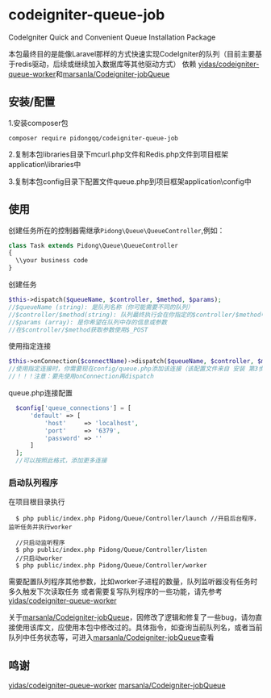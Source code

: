 # codeigniter-queue-job
CodeIgniter Quick and Convenient Queue Installation Package

本包最终目的是能像Laravel那样的方式快速实现CodeIgniter的队列（目前主要基于redis驱动，后续或继续加入数据库等其他驱动方式）
依赖 [yidas/codeigniter-queue-worker](https://github.com/yidas/codeigniter-queue-worker)和[marsanla/Codeigniter-jobQueue](https://github.com/marsanla/Codeigniter-jobQueue)

## 安装/配置

  1.安装composer包
   
    composer require pidongqq/codeigniter-queue-job

  2.复制本包libraries目录下mcurl.php文件和Redis.php文件到项目框架application\libraries中
  
  3.复制本包config目录下配置文件queue.php到项目框架application\config中
  
## 使用
  
  创建任务所在的控制器需继承`Pidong\Queue\QueueController`,例如：
 
```php
class Task extends Pidong\Queue\QueueController
{
  \\your business code
}
```  
  
  创建任务
  
```php
$this->dispatch($queueName, $controller, $method, $params);
//$queueName (string): 是队列名称（你可能需要不同的队列）
//$controller/$method(string): 队列最终执行会在你指定的$controller/$method中处理
//$params (array): 是你希望在队列中存的信息或参数
//在$controller/$method获取参数使用$_POST
``` 

  使用指定连接 
```php
$this->onConnection($connectName)->dispatch($queueName, $controller, $method, $params);
//使用指定连接时，你需要现在config/queue.php添加该连接（该配置文件来自 安装 第3步）
//！！！注意：要先使用onConnection再dispatch
``` 
  queue.php连接配置
```php
  $config['queue_connections'] = [
      'default' => [
          'host'     => 'localhost',
          'port'     => '6379',
          'password' => ''
      ]
  ];
  //可以按照此格式，添加更多连接
```

  
  ### 启动队列程序
  
  在项目根目录执行
  
  ```
    $ php public/index.php Pidong/Queue/Controller/launch //开启后台程序，监听任务并执行worker
    
    //只启动监听程序
    $ php public/index.php Pidong/Queue/Controller/listen
    //只启动worker
    $ php public/index.php Pidong/Queue/Controller/worker
  ```
  需要配置队列程序其他参数，比如worker子进程的数量，队列监听器没有任务时多久触发下次读取任务
  或者需要复写队列程序的一些功能，请先参考[yidas/codeigniter-queue-worker](https://github.com/yidas/codeigniter-queue-worker)
  
  关于[marsanla/Codeigniter-jobQueue](https://github.com/marsanla/Codeigniter-jobQueue)，因修改了逻辑和修复了一些bug，请勿直接使用该库文，应使用本包中修改过的。具体指令，如查询当前队列名，或者当前队列中任务状态等，可进入[marsanla/Codeigniter-jobQueue](https://github.com/marsanla/Codeigniter-jobQueue)查看
  
  
  ## 鸣谢
  [yidas/codeigniter-queue-worker](https://github.com/yidas/codeigniter-queue-worker)
  [marsanla/Codeigniter-jobQueue](https://github.com/marsanla/Codeigniter-jobQueue)
  

